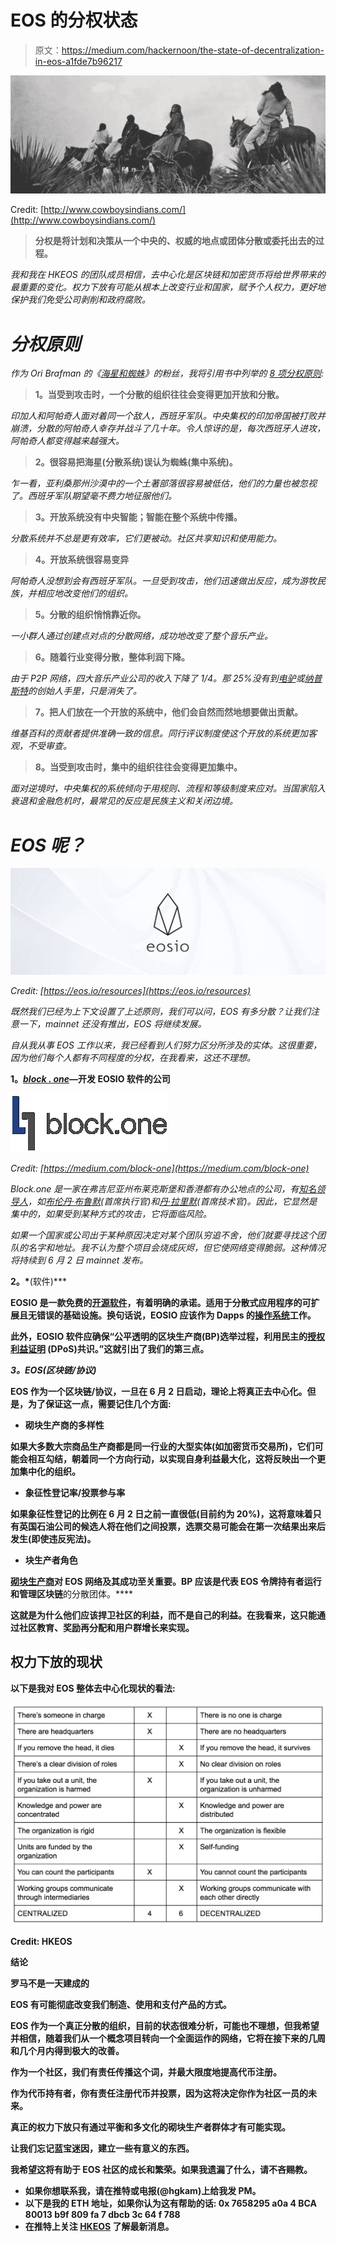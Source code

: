 # EOS 的分权状态

> 原文：<https://medium.com/hackernoon/the-state-of-decentralization-in-eos-a1fde7b96217>

![](img/6702fbf83722e1e16058721105ad29ed.png)

Credit: [http://www.cowboysindians.com/](http://www.cowboysindians.com/)

> **分权是将计划和决策从一个中央的、权威的地点或团体分散或委托出去的过程。**

*我和我在 HKEOS 的团队成员相信，去中心化是区块链和加密货币将给世界带来的最重要的变化。权力下放有可能从根本上改变行业和国家，赋予个人权力，更好地保护我们免受公司剥削和政府腐败。*

# ***分权原则***

*作为 Ori Brafman 的《[海星和蜘蛛](https://www.amazon.com/Starfish-Spider-Unstoppable-Leaderless-Organizations/dp/1591841836)》的粉丝，我将引用书中列举的 [8 项分权原则](https://en.wikipedia.org/wiki/The_Starfish_and_the_Spider#The_Major_Principles_of_Decentralization):*

> **1。当受到攻击时，一个分散的组织往往会变得更加开放和分散。**

*印加人和阿帕奇人面对着同一个敌人，西班牙军队。中央集权的印加帝国被打败并崩溃，分散的阿帕奇人幸存并战斗了几十年。令人惊讶的是，每次西班牙人进攻，阿帕奇人都变得越来越强大。*

> **2。很容易把海星(分散系统)误认为蜘蛛(集中系统)。**

*乍一看，亚利桑那州沙漠中的一个土著部落很容易被低估，他们的力量也被忽视了。西班牙军队期望毫不费力地征服他们。*

> **3。开放系统没有中央智能；智能在整个系统中传播。**

*分散系统并不总是更有效率，它们更被动。社区共享知识和使用能力。*

> **4。开放系统很容易变异**

*阿帕奇人没想到会有西班牙军队。一旦受到攻击，他们迅速做出反应，成为游牧民族，并相应地改变他们的组织。*

> **5。分散的组织悄悄靠近你。**

*一小群人通过创建点对点的分散网络，成功地改变了整个音乐产业。*

> **6。随着行业变得分散，整体利润下降。**

*由于 P2P 网络，四大音乐产业公司的收入下降了 1/4。那 25%没有到[电驴](https://en.wikipedia.org/wiki/EMule)或[纳普斯特](https://en.wikipedia.org/wiki/Napster)的创始人手里，只是消失了。*

> **7。把人们放在一个开放的系统中，他们会自然而然地想要做出贡献。**

*维基百科的贡献者提供准确一致的信息。同行评议制度使这个开放的系统更加客观，不受审查。*

> **8。当受到攻击时，集中的组织往往会变得更加集中。**

*面对逆境时，中央集权的系统倾向于用规则、流程和等级制度来应对。当国家陷入衰退和金融危机时，最常见的反应是民族主义和关闭边境。*

# ***EOS 呢？***

*![](img/c99b9050c10da295ac60ea47c1483ec9.png)*

*Credit: [https://eos.io/resources](https://eos.io/resources)*

*既然我们已经为上下文设置了上述原则，我们可以问，EOS 有多分散？让我们注意一下，mainnet 还没有推出，EOS 将继续发展。*

*自从我从事 EOS 工作以来，我已经看到人们努力区分所涉及的实体。这很重要，因为他们每个人都有不同程度的分权，在我看来，这还不理想。*

**1。*[*block . one*](http://www.block.one)*—开发 EOSIO 软件的公司**

*![](img/603ab880226852b09843947eaa08453e.png)*

*Credit: [https://medium.com/block-one](https://medium.com/block-one)*

*Block.one 是一家在弗吉尼亚州布莱克斯堡和香港都有办公地点的公司，有[知名领导人](https://www.linkedin.com/search/results/people/?facetCurrentCompany=%5B%2218226126%22%5D)，如[布伦丹·布鲁默](https://twitter.com/brendanblumer?lang=en)(首席执行官)和[丹·拉里默](https://twitter.com/DanLarimer?lang=en)(首席技术官)。因此，它显然是集中的，如果受到某种方式的攻击，它将面临风险。*

*如果一个国家或公司出于某种原因决定对某个团队穷追不舍，他们就要寻找这个团队的名字和地址。我不认为整个项目会烧成灰烬，但它使网络变得脆弱。这种情况将持续到 6 月 2 日 mainnet 发布。*

**2。*[](https://eos.io/)**(软件)***

**EOSIO 是一款免费的[开源软件](https://en.wikipedia.org/wiki/Open-source_software)，有着明确的承诺。适用于分散式应用程序的可扩展且无错误的基础设施。换句话说，EOSIO 应该作为 Dapps 的[操作系统](https://en.wikipedia.org/wiki/Operating_system)工作。**

**此外，EOSIO 软件应确保“公平透明的区块生产商(BP)选举过程，利用民主的[授权利益证明](https://bitshares.org/technology/delegated-proof-of-stake-consensus/) (DPoS)共识。”这就引出了我们的第三点。**

***3。EOS(区块链/协议)***

**EOS 作为一个区块链/协议，一旦在 6 月 2 日启动，理论上将真正去中心化。但是，为了保证这一点，需要记住几个方面:**

*   **砌块生产商的多样性**

**如果大多数大宗商品生产商都是同一行业的大型实体(如加密货币交易所)，它们可能会相互勾结，朝着同一个方向行动，以实现自身利益最大化，这将反映出一个更加集中化的组织。**

*   **象征性登记率/投票参与率**

**如果象征性登记的比例在 6 月 2 日之前一直很低(目前约为 20%)，这将意味着只有英国石油公司的候选人将在他们之间投票，选票交易可能会在第一次结果出来后发生(即使违反宪法)。**

*   **块生产者角色**

**[砌块生产商](https://www.youtube.com/watch?v=jut-lpYTZlY)对 EOS 网络及其成功至关重要。BP 应该是代表 EOS 令牌持有者运行和管理区块链**的分散团体。****

**这就是为什么他们应该捍卫社区的利益，而不是自己的利益。在我看来，这只能通过社区教育、奖励再分配和用户群增长来实现。**

## ****权力下放的现状****

**以下是我对 EOS 整体去中心化现状的看法:**

**![](img/9ca01d52b60c4e61c2fd71d4a0aad4d5.png)**

**Credit: HKEOS**

****结论****

**罗马不是一天建成的**

**EOS 有可能彻底改变我们制造、使用和支付产品的方式。**

**EOS 作为一个真正分散的组织，目前的状态很难分析，可能也不理想，但我希望并相信，随着我们从一个概念项目转向一个全面运作的网络，它将在接下来的几周和几个月内得到极大的改善。**

**作为一个社区，我们有责任传播这个词，并最大限度地提高代币注册。**

**作为代币持有者，你有责任注册代币并投票，因为这将决定你作为社区一员的未来。**

**真正的权力下放只有通过平衡和多文化的砌块生产者群体才有可能实现。**

**让我们忘记蓝宝迷因，建立一些有意义的东西。**

**我希望这将有助于 EOS 社区的成长和繁荣。如果我遗漏了什么，请不吝赐教。**

*   **如果你想联系我，请在推特或电报(@hgkam)上给我发 PM。**
*   **以下是我的 ETH 地址，如果你认为这有帮助的话:
    0x 7658295 a0a 4 BCA 80013 b9f 809 fa 7 dbcb 3c 64 f 788**
*   **在推特上关注 [HKEOS](https://twitter.com/eos_hk) 了解最新消息。**